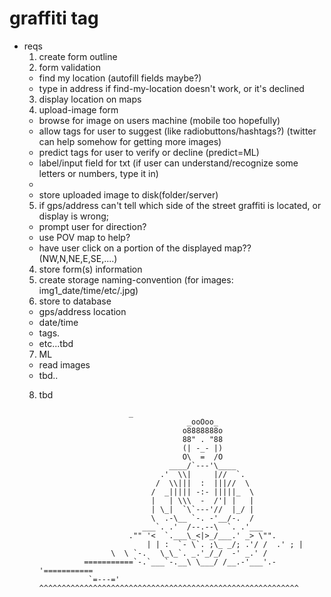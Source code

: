 # graffiti tag

  * reqs
    1. create form outline
    2. form validation
      - find my location (autofill fields maybe?)
      - type in address if find-my-location doesn't work, or it's declined
    3. display location on maps
    3. upload-image form
      - browse for image on users machine (mobile too hopefully)
      - allow tags for user to suggest (like radiobuttons/hashtags?) (twitter can help somehow for getting more images)
      - predict tags for user to verify or decline (predict=ML)
      - label/input field for txt (if user can understand/recognize some letters or numbers, type it in)
      - 
      - store uploaded image to disk(folder/server)
    5. if gps/address can't tell which side of the street graffiti is located, or display is wrong;
      - prompt user for direction?
      - use POV map to help?
      - have user click on a portion of the displayed map?? (NW,N,NE,E,SE,....)
    4. store form(s) information
    5. create storage naming-convention (for images: img1_date/time/etc/.jpg) 
    6. store to database
      - gps/address location
      - date/time
      - tags.
      - etc...tbd
    7. ML
      - read images
      - tbd..
    8. tbd




							   _
			                                _ooOoo_
			                               o8888888o
			                               88" . "88
			                               (| -_- |)
			                               O\  =  /O
			                            ____/`---'\____
			                          .'  \\|     |//  `.
			                         /  \\|||  :  |||//  \
			                        /  _||||| -:- |||||_  \
			                        |   | \\\  -  /'| |   |
			                        | \_|  `\`---'//  |_/ |
			                        \  .-\__ `-. -'__/-.  /
			                      ___`. .'  /--.--\  `. .'___
			                   ."" '<  `.___\_<|>_/___.' _> \"".
            		      		   | | :  `- \`. ;\_ _/; .'/ /  .' ; |
			      		   \  \ `-.   \_\_`. _.'_/_/  -' _.' / 
			      	 ===========`-.`___`-.__\ \___/ /__.-'___'.-'===========
                      `=---='  ^^^^^^^^^^^^^^^^^^^^^^^^^^^^^^^^^^^^^^^^^^^^^^^^^^^^^^^^^^
		      
